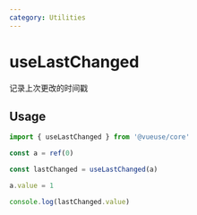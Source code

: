 ```yaml
---
category: Utilities
---
```


# useLastChanged

记录上次更改的时间戳

## Usage

```ts
import { useLastChanged } from '@vueuse/core'

const a = ref(0)

const lastChanged = useLastChanged(a)

a.value = 1

console.log(lastChanged.value)
```
